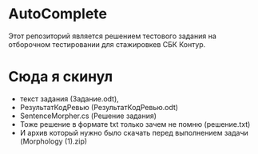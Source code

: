 # AutoComplete
Этот репозиторий является решением тестового задания на отборочном тестировании 
для стажировкев СБК Контур.

# Сюда я скинул
+ текст задания (Задание.odt),
+ РезультатКодРевью (РезультатКодРевью.odt)
+ SentenceMorpher.cs (Решение задания)
+ Тоже решение в формате txt только зачем не помню (решение.txt)
+ И архив который нужно было скачать перед выполнением задачи (Morphology (1).zip)
